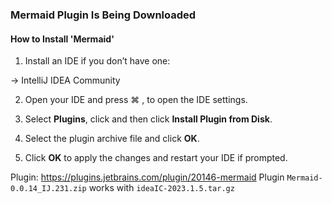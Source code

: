 ### Mermaid  Plugin Is Being Downloaded

#### How to Install 'Mermaid'

1. Install an IDE if you don’t have one:

-> IntelliJ IDEA Community

2. Open your IDE and press  ⌘ ,  to open the IDE settings.

3. Select  **Plugins**, click  and then click  **Install Plugin from Disk**.

4. Select the plugin archive file and click  **OK**.

5. Click  **OK**  to apply the changes and restart your IDE if prompted.

Plugin: https://plugins.jetbrains.com/plugin/20146-mermaid
Plugin `Mermaid-0.0.14_IJ.231.zip` works with `ideaIC-2023.1.5.tar.gz`
